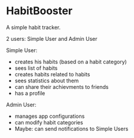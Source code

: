 # HabitBooster
A simple habit tracker.

2 users: Simple User and Admin User

Simple User:
  - creates his habits (based on a habit category)
  - sees list of habits
  - creates habits related to habits
  - sees statistics about them
  - can share their achievments to friends
  - has a profile

Admin User:
  - manages app configurations
  - can modify habit categories
  - Maybe: can send notifications to Simple Users
